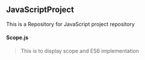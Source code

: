 ## JavaScriptProject
This is a Repository for JavaScript project repository

#### Scope.js

> This is to display scope and ES6 implementation 
